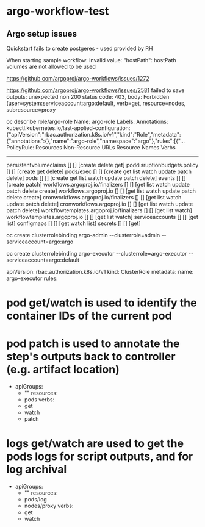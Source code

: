 # argo-workflow-test

## Argo setup issues
Quickstart fails to create postgeres - used provided by RH

When starting sample workflow:
Invalid value: "hostPath": hostPath volumes are not allowed to be used

https://github.com/argoproj/argo-workflows/issues/1272


https://github.com/argoproj/argo-workflows/issues/2581
failed to save outputs: unexpected non 200 status code: 403, body: Forbidden (user=system:serviceaccount:argo:default, verb=get, resource=nodes, subresource=proxy


oc describe role/argo-role
Name:         argo-role
Labels:       <none>
Annotations:  kubectl.kubernetes.io/last-applied-configuration:
                {"apiVersion":"rbac.authorization.k8s.io/v1","kind":"Role","metadata":{"annotations":{},"name":"argo-role","namespace":"argo"},"rules":[{"...
PolicyRule:
  Resources                                 Non-Resource URLs  Resource Names  Verbs
  ---------                                 -----------------  --------------  -----
  persistentvolumeclaims                    []                 []              [create delete get]
  poddisruptionbudgets.policy               []                 []              [create get delete]
  pods/exec                                 []                 []              [create get list watch update patch delete]
  pods                                      []                 []              [create get list watch update patch delete]
  events                                    []                 []              [create patch]
  workflows.argoproj.io/finalizers          []                 []              [get list watch update patch delete create]
  workflows.argoproj.io                     []                 []              [get list watch update patch delete create]
  cronworkflows.argoproj.io/finalizers      []                 []              [get list watch update patch delete]
  cronworkflows.argoproj.io                 []                 []              [get list watch update patch delete]
  workflowtemplates.argoproj.io/finalizers  []                 []              [get list watch]
  workflowtemplates.argoproj.io             []                 []              [get list watch]
  serviceaccounts                           []                 []              [get list]
  configmaps                                []                 []              [get watch list]
  secrets                                   []                 []              [get]
  
  
  oc create clusterrolebinding argo-admin --clusterrole=admin --serviceaccount=argo:argo
  
  oc create clusterrolebinding argo-executor --clusterrole=argo-executor --serviceaccount=argo:default
  
  
apiVersion: rbac.authorization.k8s.io/v1
kind: ClusterRole
metadata:
  name: argo-executor
rules:
# pod get/watch is used to identify the container IDs of the current pod
# pod patch is used to annotate the step's outputs back to controller (e.g. artifact location)
- apiGroups:
  - ""
  resources:
  - pods
  verbs:
  - get
  - watch
  - patch
# logs get/watch are used to get the pods logs for script outputs, and for log archival
- apiGroups:
  - ""
  resources:
  - pods/log
  - nodes/proxy
  verbs:
  - get
  - watch
